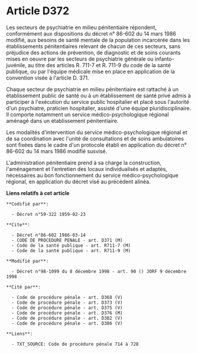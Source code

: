 # Article D372

Les secteurs de psychiatrie en milieu pénitentiaire répondent, conformément aux dispositions du décret n° 86-602 du 14 mars
1986 modifié, aux besoins de santé mentale de la population incarcérée dans les établissements pénitentiaires relevant de
chacun de ces secteurs, sans préjudice des actions de prévention, de diagnostic et de soins courants mises en oeuvre par les
secteurs de psychiatrie générale ou infanto-juvénile, au titre des articles R. 711-7 et R. 711-9 du code de la santé
publique, ou par l'équipe médicale mise en place en application de la convention visée à l'article D. 371.

Chaque secteur de psychiatrie en milieu pénitentiaire est rattaché à un établissement public de santé ou à un établissement
de santé privé admis à participer à l'exécution du service public hospitalier et placé sous l'autorité d'un psychiatre,
praticien hospitalier, assisté d'une équipe pluridisciplinaire. Il comporte notamment un service médico-psychologique
régional aménagé dans un établissement pénitentiaire.

Les modalités d'intervention du service médico-psychologique régional et de sa coordination avec l'unité de consultations et
de soins ambulatoires sont fixées dans le cadre d'un protocole établi en application du décret n° 86-602 du 14 mars 1986
modifié susvisé.

L'administration pénitentiaire prend à sa charge la construction, l'aménagement et l'entretien des locaux individualisés et
adaptés, nécessaires au bon fonctionnement du service médico-psychologique régional, en application du décret visé au
précédent alinéa.

**Liens relatifs à cet article**

	**Codifié par**:

	  - Décret n°59-322 1959-02-23

	**Cite**:

	  - Décret n°86-602 1986-03-14
	  - CODE DE PROCEDURE PENALE - art. D371 (M)
	  - Code de la santé publique - art. R711-7 (M)
	  - Code de la santé publique - art. R711-9 (M)

	**Modifié par**:

	  - Décret n°98-1099 du 8 décembre 1998 - art. 90 () JORF 9 décembre 1998

	**Cité par**:

	  - Code de procédure pénale - art. D368 (V)
	  - Code de procédure pénale - art. D373 (V)
	  - Code de procédure pénale - art. D375 (V)
	  - Code de procédure pénale - art. D376 (M)
	  - Code de procédure pénale - art. D382 (V)
	  - Code de procédure pénale - art. D386 (V)

	**Liens**:

	  - TXT_SOURCE: Code de procédure pénale 714 à 728
